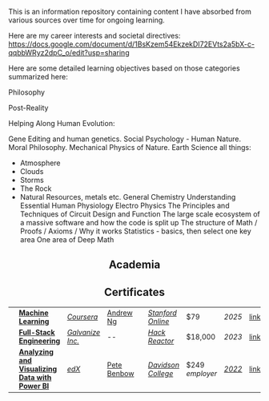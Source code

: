 This is an information repository containing content I have absorbed from various sources over time for ongoing learning.

Here are my career interests and societal directives:
https://docs.google.com/document/d/1BsKzem54EkzekDI72EVts2a5bX-c-qqbbWRyz2dpC_o/edit?usp=sharing

Here are some detailed learning objectives based on those categories summarized here:

Philosophy

Post-Reality

Helping Along Human Evolution:

Gene Editing and human genetics.
Social Psychology - Human Nature. 
Moral Philosophy.
Mechanical Physics of Nature.
Earth Science all things:
- Atmosphere
- Clouds
- Storms
- The Rock
- Natural Resources, metals etc.
General Chemistry Understanding
Essential Human Physiology
Electro Physics
The Principles and Techniques of Circuit Design and Function
The large scale ecosystem of a massive software and how the code is split up
The structure of Math / Proofs / Axioms / Why it works
Statistics - basics, then select one key area 
One area of Deep Math


<h2 align="center"> Academia </h2>

<h2 align="center"> Certificates </h2>

<table>
  <tbody>
    <!-- Add more rows as needed -->
    <tr>
      <td><img src="assets/coursera.jpg"/></td>
      <td><strong><a href="https://www.coursera.org/learn/machine-learning">Machine Learning</a></strong></td>
      <td><em><a href="https://www.coursera.org/">Coursera</a></em></td>
      <td><a href="https://www.google.com/search?q=Andrew+Ng">Andrew Ng</td>
      <td><img src="assets/sf_online.jpg"/></td>
      <td><em><a href="https://online.stanford.edu/">Stanford Online</a></em></td>
      <td>$79</td>
      <td><em>2025</em></td>
      <td><a href="">link</a></td>
    </tr>
    <tr>
      <td><img src="assets/galvanize.jpg" width="50"/></td>
      <td><strong><a href="https://www.hackreactor.com/online-coding-bootcamp/part-time-coding-bootcamp/">Full-Stack Engineering</a></strong></td>
      <td><em><a href="https://www.galvanize.com/">Galvanize Inc.</a></em></td>
      <td>--</td>
      <td><img src="assets/hr.jpg"/></td>
      <td><em><a href="https://www.hackreactor.com/">Hack Reactor</a></em></td>
      <td>$18,000</td>
      <td><em>2023</em></td>
      <td><a href="">link</a></td>
    </tr>
    <tr>
      <td><img src="assets/edx.jpg"/></td>
      <td><strong><a href="https://www.edx.org/learn/power-bi/davidson-college-analyzing-and-visualizing-data-with-power-bi">Analyzing and Visualizing Data with Power BI</a></strong></td>
      <td><em><a href="https://www.edx.org/">edX</a></em></td>
      <td><a href="https://www.google.com/search?q=Pete+Benbow">Pete Benbow</a></td>
      <td><img src="assets/dc.jpg"/></td>
      <td><em><a href="https://www.edx.org/school/davidsonx">Davidson College</a></em></td>
      <td>$249 <em>employer</em></td>
      <td><em><a href="https://courses.edx.org/certificates/53dcad8f94a145cba4f35fd78d526aff">2022</a></em></td>
      <td><a href="">link</a></td>
    </tr>
  </tbody>
</table>
